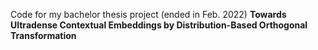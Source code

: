 Code for my bachelor thesis project (ended in Feb. 2022) **Towards Ultradense Contextual Embeddings by Distribution-Based Orthogonal Transformation**
